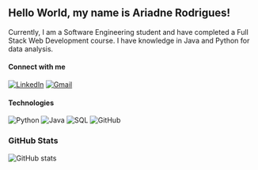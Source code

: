 ## Hello World, my name is Ariadne Rodrigues! 

Currently, I am a Software Engineering student and have completed a Full Stack Web Development course. I have knowledge in Java and Python for data analysis.


#### Connect with me
[![LinkedIn](https://img.shields.io/badge/-LinkedIn-000000?style=for-the-badge&logo=linkedin&logoColor=0000FF&labelColor=000000)](https://www.linkedin.com/in/devari/)
[![Gmail](https://img.shields.io/badge/Gmail-000000?style=for-the-badge&logo=gmail&logoColor=0000FF&labelColor=000000)](mailto:djari.code@gmail.com)



#### Technologies

![Python](https://img.shields.io/badge/Python-000000?style=for-the-badge&logo=python&logoColor=3776AB&labelColor=000000)
![Java](https://img.shields.io/badge/Java-000000?style=for-the-badge&logo=java&logoColor=007396&labelColor=000000)
![SQL](https://img.shields.io/badge/SQL-000000?style=for-the-badge&logo=sqlite&logoColor=003B57&labelColor=000000)
![GitHub](https://img.shields.io/badge/GitHub-000000?style=for-the-badge&logo=github&logoColor=FFFFFF&labelColor=000000)


### GitHub Stats

![GitHub stats](https://github-readme-stats-git-masterrstaa-rickstaa.vercel.app/api?username=AriRVasc&hide_title=true&show_icons=true&include_all_commits=false&count_private=true&line_height=25&hide=issues&bg_color=000&title_color=0000FF&text_color=FFF&border_radius=3&border_color=0000FF&icon_color=0000FF&theme=jolly)



